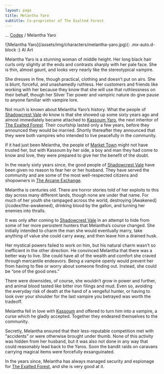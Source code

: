 ```yaml
---
layout: page
title: Melantha Yaro
subtitle: Co-proprietor of The Exalted Forest
---
```

<span class="breadcrumbs" markdown="1">... [Codex](/codex) / Melantha Yaro</span>
<div class="position-placeholder" markdown="1">
![Melantha Yaro](/assets/img/characters/melantha-yaro.jpg){: .mx-auto.d-block :}
<span class="ai-img">AI Art</span>
</div>

Melantha Yaro is a stunning woman of middle height. Her long black hair curls only slightly at the ends and contrasts sharply with her pale face. She is thin, almost gaunt, and looks very nearly like the stereotypical vampire.

She dresses in fine, though practical, clothing and doesn’t put on airs. She is blunt, forceful, and unashamedly ruthless. Her customers and friends like working with her because they know that she will use that ruthlessness on their behalf, though her Silver Tier power and vampiric nature do give pause to anyone familiar with vampire lore.

Not much is known about Melantha Yaro’s history. What the people of [Shadowcrest Vale](/codex/regions/shadowcrest-vale) do know is that she showed up some sixty years ago and almost immediately became attached to [Kassoum Yaro](/codex/characters/kassoum-yaro), the next inheritor of [The Exalted Forest](/codex/regions/the-exalted-forest). Their courtship lasted only a few years, before they announced they would be married. Shortly thereafter they announced that they were both vampires who intended to live peacefully in the community.

If it had just been Melantha, the people of [Market Town](/codex/regions/market-town) might not have trusted her, but with Kassoum by her side, a boy and man they had come to know and love, they were prepared to give her the benefit of the doubt.

In the nearly sixty years since, the good people of [Shadowcrest Vale](/codex/regions/shadowcrest-vale) have been given no reason to fear her or her husband. They have served the community and are some of the most well-respected citizens and shopowners in [The Arcane Exchange](/codex/regions/the-arcane-exchange).

<div class="redacted" markdown="1">
Melantha is centuries old. There are horror stories told of her exploits to this day across many different lands, though none are under that name. For much of her youth she rampaged across the world, destroying [Awakened](/codex/the-awakened), drinking blood by the gallon, and turning her enemies into thralls.

It was only after coming to [Shadowcrest Vale](/codex/regions/shadowcrest-vale) in an attempt to hide from some of her more persistent hunters that Melantha’s course changed. She initially intended to charm the man she would eventually marry, take anything of value she could carry away, and then leave him a drained husk.

Her mystical powers failed to work on him, but his natural charm wasn’t so inefficient in the other direction. He convinced Melantha that there was a better way to live. She could have all of the wealth and comfort she craved through mercantile endeavors. Being a vampire openly would prevent her from having to flee or worry about someone finding out. Instead, she could be “one of the good ones.”

There were downsides, of course, she wouldn’t grow in power and further, and animal blood tasted like bitter iron filings and mud. Even so, avoiding the everyday risk of death at the hand of a vengeful hunter, or having to look over your shoulder for the last vampire you betrayed was worth the tradeoff.

Melantha fell in love with [Kassoum](/codex/characters/kassoum-yaro) and offered to turn him into a vampire, a curse which he gladly accepted. Together they endeared themselves to the community.

Secretly, Melantha ensured that their less-reputable competition met with “accidents” or were otherwise brought under thumb. None of this activity was hidden from her husband, but it was also not done in any way that could reasonably lead back to the Yaros. Soon the bandit raids on caravans carrying magical items were forcefully exsanguinated.

In the years since, Melantha has always managed security and espionage for [The Exalted Forest](/codex/regions/the-exalted-forest), and she is very good at it.
</div>